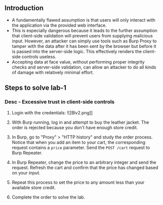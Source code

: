 ## Introduction
- A fundamentally flawed assumption is that users will only interact with the application via the provided web interface.
- This is especially dangerous because it leads to the further assumption that client-side validation will prevent users from supplying malicious input. However, an attacker can simply use tools such as Burp Proxy to tamper with the data after it has been sent by the browser but before it is passed into the server-side logic. This effectively renders the client-side controls useless.
- Accepting data at face value, without performing proper integrity checks and server-side validation, can allow an attacker to do all kinds of damage with relatively minimal effort.

## Steps to solve lab-1
### Desc - Excessive trust in client-side controls

1. Login with the credentials:
![[Blv2.png]]

2. With Burp running, log in and attempt to buy the leather jacket. The order is rejected because you don't have enough store credit.
2. In Burp, go to "Proxy" > "HTTP history" and study the order process. Notice that when you add an item to your cart, the corresponding request contains a `price` parameter. Send the `POST /cart` request to Burp Repeater.
3. In Burp Repeater, change the price to an arbitrary integer and send the request. Refresh the cart and confirm that the price has changed based on your input.
4. Repeat this process to set the price to any amount less than your available store credit.
5. Complete the order to solve the lab.